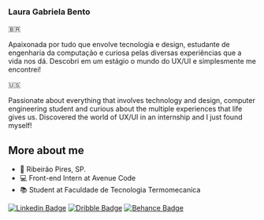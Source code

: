 ### Laura Gabriela Bento

🇧🇷

Apaixonada por tudo que envolve tecnologia e design, estudante de engenharia da computação e curiosa pelas diversas experiências que a vida nos dá. Descobri em um estágio o mundo do UX/UI e simplesmente me encontrei!

🇺🇸

Passionate about everything that involves technology and design, computer engineering student and curious about the multiple experiences that life gives us. Discovered the world of UX/UI in an internship and I just found myself!

## More about me

- 📍 Ribeirão Pires, SP.
- 💻 Front-end Intern at Avenue Code
- 📚 Student at Faculdade de Tecnologia Termomecanica


[![Linkedin Badge](https://img.shields.io/badge/LinkedIn-0077B5?style=for-the-badge&logo=linkedin&logoColor=white)](https://www.linkedin.com/in/lauragbento/)
[![Dribble Badge](https://img.shields.io/badge/Dribbble-EA4C89?style=for-the-badge&logo=dribbble&logoColor=white)](https://dribbble.com/laurabento)
[![Behance Badge](https://img.shields.io/badge/-Behance-blue?style=for-the-badge&logo=behance&logoColor=white)](https://www.behance.net/laurabento1)

